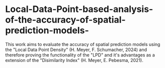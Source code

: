 # Local-Data-Point-based-analysis-of-the-accuracy-of-spatial-prediction-models-
This work aims to evaluate the accuracy of spatial prediction models using the "Local Data Point Density" (H. Meyer, F. Schumacher, 2024) and therefore proving the functionality of the "LPD" and it's advantages as a extension of the "Disimilarity Index" (H. Meyer, E. Pebesma, 2021).
